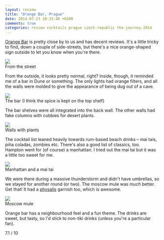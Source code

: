 ```yaml
---
layout: review
title: "Orange Bar, Prague"
date: 2014-07-23 10:33:48 +0200
comments: true
categories: review cocktails prague czech-republic the-journey-2014
---
```


<div itemprop="description">

  <p><a href="http://www.orangebar.cz/en/homepage.html"><span itemprop="itemreviewed">Orange Bar</span></a> is pretty close by to us and has decent reviews. It's a little tricky to find, down a couple of side-streets, but there's a nice orange-shaped sign outside to let you know when you're there.</p>

  <div class="img">
    <a href="{{ root_url }}/images/the-journey/prague/orangebar/outside.jpg">
      <img src="/images/the-journey/prague/orangebar/outside.jpg">
    </a>
    <div class="alt">From the street</div>
  </div>

  <p>From the outside, it looks pretty normal, right? Inside, though, it reminded me of a bar in Dune or something. The only lights had orange filters, and all the walls were molded to give the appearance of being dug out of a cave.</p>

  <div class="img">
    <a href="{{ root_url }}/images/the-journey/prague/orangebar/bar.jpg">
      <img src="/images/the-journey/prague/orangebar/bar.jpg">
    </a>
    <div class="alt">The bar (I think the spice is kept on the top shelf)</div>
  </div>

  <p>The bar shelves were all integrated into the back wall. The other walls had fake columns with cubbies for desert plants.</p>

  <div class="img">
    <a href="{{ root_url }}/images/the-journey/prague/orangebar/plants.jpg">
      <img src="/images/the-journey/prague/orangebar/plants.jpg">
    </a>
    <div class="alt">Walls with plants</div>
  </div>

  <p>The cocktail list leaned heavily towards rum-based beach drinks – mai tais, piña coladas, zombies etc. There's also a good list of classics, too. Hampton went for (of course) a manhattan. I tried out the mai tai but it was a little too sweet for me.</p>

  <div class="img">
    <a href="{{ root_url }}/images/the-journey/prague/orangebar/cocktails.jpg">
      <img src="/images/the-journey/prague/orangebar/cocktails.jpg">
    </a>
    <div class="alt">Manhattan and a mai tai</div>
  </div>

  <p>We were there during a massive thunderstorm and didn't have umbrellas, so we stayed for another round (or two). The moscow mule was <em>much</em> better. Get that! It had a <a href="http://en.wikipedia.org/wiki/Physalis_peruviana">physalis</a> garnish too, which is awesome.</p>

  <div class="img">
    <a href="{{ root_url }}/images/the-journey/prague/orangebar/moscow-mule.jpg">
      <img src="/images/the-journey/prague/orangebar/moscow-mule.jpg">
    </a>
    <div class="alt">Moscow mule</div>
  </div>

  <p><span itemprop="summary">Orange bar has a neighbourhood feel and a fun theme. The drinks are sweet, but tasty, so I'd stick to non-tiki drinks (unless you're a particular fan).</span></p>

  <p class="score">
    <span itemprop="rating" itemscope itemtype="http://data-vocabulary.org/Rating">
      <span itemprop="value">7.1</span> 
      <meta itemprop="best" content="10"/> / 10
    </span> 
  </p>
  
</div>